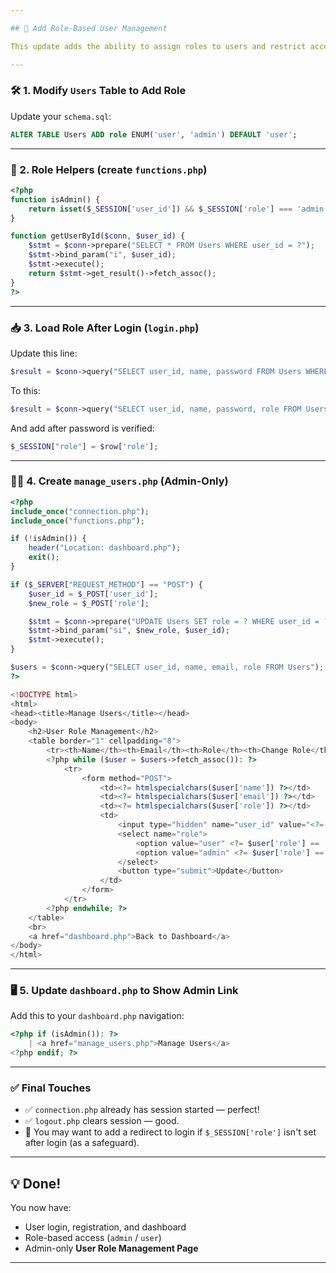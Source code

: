 ```yaml
---

## 🔐 Add Role-Based User Management

This update adds the ability to assign roles to users and restrict access to certain features based on those roles.

---
```


### 🛠️ 1. Modify `Users` Table to Add Role

Update your `schema.sql`:

```sql
ALTER TABLE Users ADD role ENUM('user', 'admin') DEFAULT 'user';
```

---

### 🧠 2. Role Helpers (create `functions.php`)

```php
<?php
function isAdmin() {
    return isset($_SESSION['user_id']) && $_SESSION['role'] === 'admin';
}

function getUserById($conn, $user_id) {
    $stmt = $conn->prepare("SELECT * FROM Users WHERE user_id = ?");
    $stmt->bind_param("i", $user_id);
    $stmt->execute();
    return $stmt->get_result()->fetch_assoc();
}
?>
```

---

### 📥 3. Load Role After Login (`login.php`)

Update this line:

```php
$result = $conn->query("SELECT user_id, name, password FROM Users WHERE email = '$email'");
```

To this:

```php
$result = $conn->query("SELECT user_id, name, password, role FROM Users WHERE email = '$email'");
```

And add after password is verified:

```php
$_SESSION["role"] = $row['role'];
```

---

### 🧑‍💼 4. Create `manage_users.php` (Admin-Only)

```php
<?php
include_once("connection.php");
include_once("functions.php");

if (!isAdmin()) {
    header("Location: dashboard.php");
    exit();
}

if ($_SERVER["REQUEST_METHOD"] == "POST") {
    $user_id = $_POST['user_id'];
    $new_role = $_POST['role'];

    $stmt = $conn->prepare("UPDATE Users SET role = ? WHERE user_id = ?");
    $stmt->bind_param("si", $new_role, $user_id);
    $stmt->execute();
}

$users = $conn->query("SELECT user_id, name, email, role FROM Users");
?>

<!DOCTYPE html>
<html>
<head><title>Manage Users</title></head>
<body>
    <h2>User Role Management</h2>
    <table border="1" cellpadding="8">
        <tr><th>Name</th><th>Email</th><th>Role</th><th>Change Role</th></tr>
        <?php while ($user = $users->fetch_assoc()): ?>
            <tr>
                <form method="POST">
                    <td><?= htmlspecialchars($user['name']) ?></td>
                    <td><?= htmlspecialchars($user['email']) ?></td>
                    <td><?= htmlspecialchars($user['role']) ?></td>
                    <td>
                        <input type="hidden" name="user_id" value="<?= $user['user_id'] ?>">
                        <select name="role">
                            <option value="user" <?= $user['role'] == 'user' ? 'selected' : '' ?>>User</option>
                            <option value="admin" <?= $user['role'] == 'admin' ? 'selected' : '' ?>>Admin</option>
                        </select>
                        <button type="submit">Update</button>
                    </td>
                </form>
            </tr>
        <?php endwhile; ?>
    </table>
    <br>
    <a href="dashboard.php">Back to Dashboard</a>
</body>
</html>
```

---

### 🖥️ 5. Update `dashboard.php` to Show Admin Link

Add this to your `dashboard.php` navigation:

```php
<?php if (isAdmin()): ?>
    | <a href="manage_users.php">Manage Users</a>
<?php endif; ?>
```

---

### ✅ Final Touches

- ✅ `connection.php` already has session started — perfect!
- ✅ `logout.php` clears session — good.
- 🔐 You may want to add a redirect to login if `$_SESSION['role']` isn't set after login (as a safeguard).

---

## 💡 Done!

You now have:
- User login, registration, and dashboard
- Role-based access (`admin` / `user`)
- Admin-only **User Role Management Page**

---
